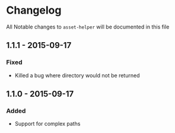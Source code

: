 # Changelog

All Notable changes to `asset-helper` will be documented in this file

## 1.1.1 - 2015-09-17

### Fixed
- Killed a bug where directory would not be returned

## 1.1.0 - 2015-09-17

### Added
- Support for complex paths
